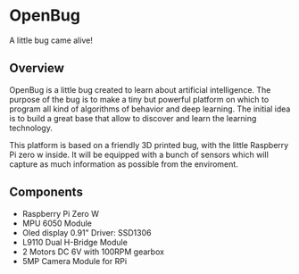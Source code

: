 # OpenBug

A little bug came alive!

## Overview

OpenBug is a little bug created to learn about artificial intelligence. The purpose of the bug is to make a tiny but powerful platform on which to program
all kind of algorithms of behavior and deep learning. The initial idea is to build a great base that allow to discover and learn the learning technology.

This platform is based on a friendly 3D printed bug, with the little Raspberry Pi zero w inside. It will be equipped with a bunch of sensors which will
capture as much information as possible from the enviroment.

## Components

* Raspberry Pi Zero W
* MPU 6050 Module
* Oled display 0.91" Driver: SSD1306
* L9110 Dual H-Bridge Module
* 2 Motors DC 6V with 100RPM gearbox
* 5MP Camera Module for RPi
